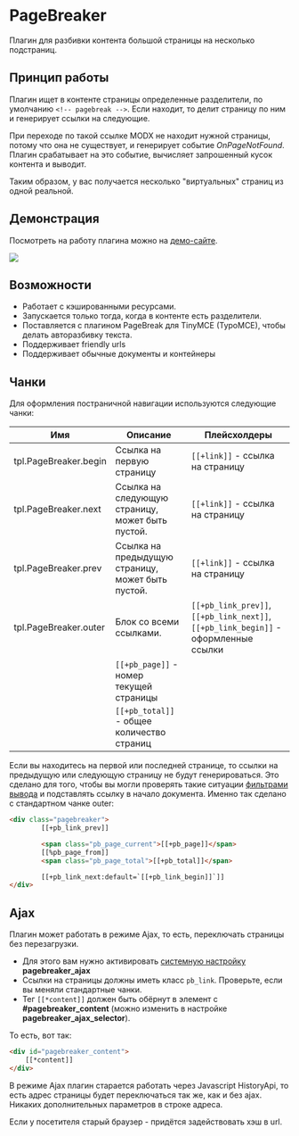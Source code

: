 # PageBreaker

Плагин для разбивки контента большой страницы на несколько подстраниц.

## Принцип работы

Плагин ищет в контенте страницы определенные разделители, по умолчанию `<!-- pagebreak -->`. Если находит, то делит страницу по ним и генерирует ссылки на следующие.

При переходе по такой ссылке MODX не находит нужной страницы, потому что она не существует, и генерирует событие *OnPageNotFound*.
Плагин срабатывает на это событие, вычисляет запрошенный кусок контента и выводит.

Таким образом, у вас получается несколько "виртуальных" страниц из одной реальной.

## Демонстрация

Посмотреть на работу плагина можно на [демо-сайте][1].

[![](https://file.modx.pro/files/0/e/d/0ed53550272ad3c7d3860d18a0697762s.jpg)](https://file.modx.pro/files/0/e/d/0ed53550272ad3c7d3860d18a0697762.png)

## Возможности

* Работает с кэшированными ресурсами.
* Запускается только тогда, когда в контенте есть разделители.
* Поставляется с плагином PageBreak для TinyMCE (TypoMCE), чтобы делать авторазбивку текста.
* Поддерживает friendly urls
* Поддерживает обычные документы и контейнеры

## Чанки

Для оформления постраничной навигации используются следующие чанки:

| Имя                   | Описание                                          | Плейсхолдеры                                                                        |
| --------------------- | ------------------------------------------------- | ----------------------------------------------------------------------------------- |
| tpl.PageBreaker.begin | Ссылка на первую страницу                         | `[[+link]]` - ссылка на страницу                                                    |
| tpl.PageBreaker.next  | Ссылка на следующую страницу, может быть пустой.  | `[[+link]]` - ссылка на страницу                                                    |
| tpl.PageBreaker.prev  | Ссылка на предыдущую страницу, может быть пустой. | `[[+link]]` - ссылка на страницу                                                    |
| tpl.PageBreaker.outer | Блок со всеми ссылками.                           | `[[+pb_link_prev]]`, `[[+pb_link_next]]`, `[[+pb_link_begin]]` - оформленные ссылки |
|                       | `[[+pb_page]]` - номер текущей страницы           |
|                       | `[[+pb_total]]` - общее количество страниц        |

Если вы находитесь на первой или последней странице, то ссылки на предыдущую или следующую страницу не будут генерироваться.
Это сделано для того, чтобы вы могли проверять такие ситуации [фильтрами вывода][2] и подставлять ссылку в начало документа.
Именно так сделано с стандартном чанке outer:

```html
<div class="pagebreaker">
        [[+pb_link_prev]]

        <span class="pb_page_current">[[+pb_page]]</span>
        [[%pb_page_from]]
        <span class="pb_page_total">[[+pb_total]]</span>

        [[+pb_link_next:default=`[[+pb_link_begin]]`]]
</div>
```

## Ajax

Плагин может работать в режиме Ajax, то есть, переключать страницы без перезагрузки.

* Для этого вам нужно активировать [системную настройку][3] **pagebreaker_ajax**
* Ссылки на страницы должны иметь класс `pb_link`. Проверьте, если вы меняли стандартные чанки.
* Тег `[[*content]]` должен быть обёрнут в элемент с **#pagebreaker_content** (можно изменить в настройке **pagebreaker_ajax_selector**).

То есть, вот так:

```html
<div id="pagebreaker_content">
    [[*content]]
</div>
```

В режиме Ajax плагин старается работать через Javascript HistoryApi, то есть адрес страницы будет переключаться так же, как и без ajax.
Никаких дополнительных параметров в строке адреса.

Если у посетителя старый браузер - придётся задействовать хэш в url.

[1]: http://demo.modx.pro/pagebreaker
[2]: /ru/02_Система/01_Основы/02_Фильтры_ввода_и_вывода.md
[3]: /ru/01_Компоненты/10_PageBreaker/02_Настройки.md

